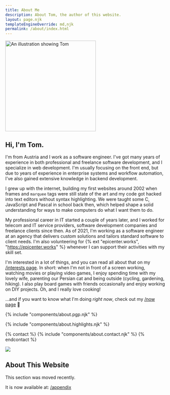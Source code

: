 ```yaml
---
title: About Me
description: About Tom, the author of this website.
layout: page.njk
templateEngineOverride: md,njk
permalink: /about/index.html
---
```

<div class="flex flex-row justify-content-between align-items-center flex-wrap mb1">
  <div class="w25 w75m p1 mx-auto">
    <img class="img-fluid circle shadow u-photo" src="/img/ttntm.webp" alt="An illustration showing Tom" title="Yup, that could be me." width="285" height="285">
  </div>
  <div class="w75 w100m indent-2-md">
    <h2 class="h3">
      Hi, I'm Tom.
    </h2>
    <p class="p-note m0">
      I'm from Austria and I work as a software engineer. I've got many years of experience in both professional and freelance software development, and I specialize in web development. I'm usually focusing on the front end, but due to years of experience in enterprise systems and workflow automation, I've also gained extensive knowledge in backend development.
    </p>
  </div>
</div>

I grew up with the internet, building my first websites around 2002 when frames and `marquee` tags were still state of the art and my code got hacked into text editors without syntax highlighting. We were taught some C, JavaScript and Pascal in school back then, which helped shape a solid understanding for ways to make computers do what I want them to do.

My professional career in IT started a couple of years later, and I worked for telecom and IT service providers, software development companies and freelance clients since then. As of 2021, I'm working as a software engineer at an agency that delivers custom solutions and tailors standard software to client needs. I'm also volunteering for {% ext "epicenter.works", "https://epicenter.works" %} whenever I can support their activities with my skill set.

I'm interested in a lot of things, and you can read all about that on my <a href="/interests/">/interests page</a>.
In short: when I'm not in front of a screen working, watching movies or playing video games, I enjoy spending time with my lovely wife, parenting our Persian cat and being outside (cycling, gardening, hiking). I also play board games with friends occasionally and enjoy working on DIY projects. Oh, and I really love cooking!

...and if you want to know what I'm doing _right now_, check out my [/now page](/now/) 🚀

{% include "components/about.pgp.njk" %}

{% include "components/about.highlights.njk" %}

<div class="hr shadow mt2 mb2"></div>

{% contact %}
  {% include "components/about.contact.njk" %}
{% endcontact %}

<p id="cat" class="text-center mt2 mb0" style="line-height: 0;">
  <a class="d-inline-block" href="https://pixelfed.social/alfithecat" title="Meow!">
    <img class="d-inline-block m0" src="/img/walking_cat.gif">
  </a>
</p>
<div class="hr shadow mb2" style="margin-top: 0;"></div>

## About This Website

This section was moved recently.

It is now available at: [/appendix](/appendix/)
